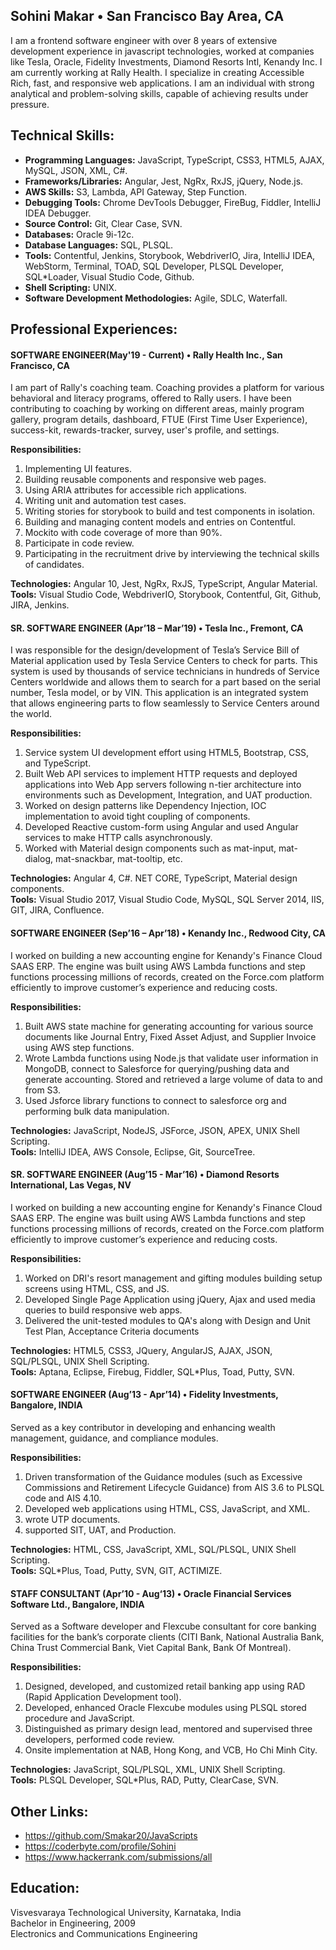 ## Sohini Makar • San Francisco Bay Area, CA
I am a frontend software engineer with over 8 years of extensive development experience in javascript technologies, worked at companies like Tesla, Oracle, Fidelity Investments, Diamond Resorts Intl, Kenandy Inc. I am currently working at Rally Health. I specialize in creating Accessible Rich, fast, and responsive web applications. I am an individual with strong analytical and problem-solving skills, capable of achieving results under pressure.

## Technical Skills:
- **Programming Languages:** JavaScript, TypeScript, CSS3, HTML5, AJAX, MySQL, JSON, XML, C#.
- **Frameworks/Libraries:** Angular, Jest, NgRx, RxJS, jQuery, Node.js.
- **AWS Skills:** S3, Lambda, API Gateway, Step Function.
- **Debugging Tools:** Chrome DevTools Debugger, FireBug, Fiddler, IntelliJ IDEA Debugger.
- **Source Control:** Git, Clear Case, SVN.
- **Databases:** Oracle 9i-12c.
- **Database Languages:** SQL, PLSQL.
- **Tools:** Contentful, Jenkins, Storybook, WebdriverIO, Jira, IntelliJ IDEA, WebStorm, Terminal, TOAD, SQL Developer, PLSQL Developer, SQL*Loader, Visual Studio Code, Github.
- **Shell Scripting:** UNIX.
- **Software Development Methodologies:** Agile, SDLC, Waterfall.

## Professional Experiences:
#### SOFTWARE ENGINEER(May'19 - Current) • Rally Health Inc., San Francisco, CA                                                                               
I am part of Rally's coaching team. Coaching provides a platform for various behavioral and literacy programs, offered to Rally users. I have been contributing to coaching by working on different areas, mainly program gallery, program details, dashboard, FTUE (First Time User Experience), success-kit, rewards-tracker, survey, user's profile, and settings.

**Responsibilities:**
1. Implementing UI features.
2. Building reusable components and responsive web pages.
3. Using ARIA attributes for accessible rich applications.
4. Writing unit and automation test cases.
5. Writing stories for storybook to build and test components in isolation.
6. Building and managing content models and entries on Contentful.
7. Mockito with code coverage of more than 90%.
8. Participate in code review.
9. Participating in the recruitment drive by interviewing the technical skills of candidates.

**Technologies:** Angular 10, Jest, NgRx, RxJS, TypeScript, Angular Material.<br />
**Tools:** Visual Studio Code, WebdriverIO, Storybook, Contentful, Git, Github, JIRA, Jenkins.


#### SR. SOFTWARE ENGINEER (Apr’18 – Mar’19) • Tesla Inc., Fremont, CA                                                                              
I was responsible for the design/development of Tesla’s Service Bill of Material application used by Tesla Service Centers to check for parts. This system is used by thousands of service technicians in hundreds of Service Centers worldwide and allows them to search for a part based on the serial number, Tesla model, or by VIN. This application is an integrated system that allows engineering parts to flow seamlessly to Service Centers around the world.

**Responsibilities:**
1. Service system UI development effort using HTML5, Bootstrap, CSS, and TypeScript.
2. Built Web API services to implement HTTP requests and deployed applications into Web App servers following n-tier architecture into environments such as Development, Integration, and UAT production.
3. Worked on design patterns like Dependency Injection, IOC implementation to avoid tight coupling of components.
4. Developed Reactive custom-form using Angular and used Angular services to make HTTP calls asynchronously.
5. Worked with Material design components such as mat-input, mat-dialog, mat-snackbar, mat-tooltip, etc.

**Technologies:** Angular 4, C#. NET CORE, TypeScript, Material design components.<br />
**Tools:** Visual Studio 2017, Visual Studio Code, MySQL, SQL Server 2014, IIS, GIT, JIRA, Confluence.


#### SOFTWARE ENGINEER (Sep’16 – Apr’18) • Kenandy Inc., Redwood City, CA                                                                                
I worked on building a new accounting engine for Kenandy's Finance Cloud SAAS ERP. The engine was built using AWS Lambda functions and step functions processing millions of records, created on the Force.com platform efficiently to improve customer’s experience and reducing costs.

**Responsibilities:**
1. Built AWS state machine for generating accounting for various source documents like Journal Entry, Fixed Asset Adjust, and Supplier Invoice using AWS step functions.
2. Wrote Lambda functions using Node.js that validate user information in MongoDB, connect to Salesforce for querying/pushing data and generate accounting. Stored and retrieved a large volume of data to and from S3.
3. Used Jsforce library functions to connect to salesforce org and performing bulk data manipulation.

**Technologies:** JavaScript, NodeJS, JSForce, JSON, APEX, UNIX Shell Scripting.<br />
**Tools:** IntelliJ IDEA, AWS Console, Eclipse, Git, SourceTree.


####  SR. SOFTWARE ENGINEER (Aug’15 - Mar’16) • Diamond Resorts International, Las Vegas, NV
I worked on building a new accounting engine for Kenandy's Finance Cloud SAAS ERP. The engine was built using AWS Lambda functions and step functions processing millions of records, created on the Force.com platform efficiently to improve customer’s experience and reducing costs.

**Responsibilities:**
1. Worked on DRI's resort management and gifting modules building setup screens using HTML, CSS, and JS.
2. Developed Single Page Application using jQuery, Ajax and used media queries to build responsive web apps.
4. Delivered the unit-tested modules to QA's along with Design and Unit Test Plan, Acceptance Criteria documents 

**Technologies:** HTML5, CSS3, JQuery, AngularJS, AJAX, JSON, SQL/PLSQL, UNIX Shell Scripting.<br />
**Tools:** Aptana, Eclipse, Firebug, Fiddler, SQL*Plus, Toad, Putty, SVN.


#### SOFTWARE ENGINEER (Aug’13 - Apr’14) • Fidelity Investments, Bangalore, INDIA                                                                                
Served as a key contributor in developing and enhancing wealth management, guidance, and compliance modules.

**Responsibilities:**
1. Driven transformation of the Guidance modules (such as Excessive Commissions and Retirement Lifecycle Guidance) from AIS 3.6 to PLSQL code and AIS 4.10.
2. Developed web applications using HTML, CSS, JavaScript, and XML.
3. wrote UTP documents.
4. supported SIT, UAT, and Production.

**Technologies:** HTML, CSS, JavaScript, XML, SQL/PLSQL, UNIX Shell Scripting.<br />
**Tools:** SQL*Plus, Toad, Putty, SVN, GIT, ACTIMIZE.


#### STAFF CONSULTANT (Apr’10 - Aug‘13) • Oracle Financial Services Software Ltd., Bangalore, INDIA
Served as a Software developer and Flexcube consultant for core banking facilities for the bank’s corporate clients (CITI Bank, National Australia Bank, China Trust Commercial Bank, Viet Capital Bank, Bank Of Montreal).

**Responsibilities:**
1. Designed, developed, and customized retail banking app using RAD (Rapid Application Development tool).
2. Developed, enhanced Oracle Flexcube modules using PLSQL stored procedure and JavaScript.
3. Distinguished as primary design lead, mentored and supervised three developers, performed code review.
4. Onsite implementation at NAB, Hong Kong, and VCB, Ho Chi Minh City.


**Technologies:** JavaScript, SQL/PLSQL, XML, UNIX Shell Scripting.<br />
**Tools:** PLSQL Developer, SQL*Plus, RAD, Putty, ClearCase, SVN.


## Other Links:
- https://github.com/Smakar20/JavaScripts
- https://coderbyte.com/profile/Sohini
- https://www.hackerrank.com/submissions/all

## Education:
Visvesvaraya Technological University, Karnataka, India<br />
Bachelor in Engineering, 2009<br />
Electronics and Communications Engineering<br />

